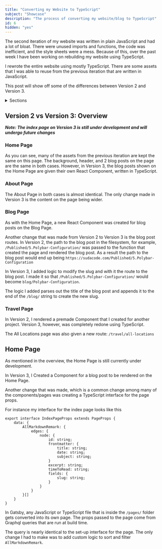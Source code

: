 ```yaml
---
title: "Converting my Website to TypeScript"
subject: "Showcase"
description: "The process of converting my website/blog to TypeScript"
id: 6
hidden: "yes"
---
```


The second iteration of my website was written in plain JavaScript and had a lot of bloat.  There were unused imports and functions, the code was inefficient, and the style sheets were a mess.  Because of this, over the past week I have been working on rebuilding my website using TypeScript.

I rewrote the entire website using mostly TypeScript.  There are some assets that I was able to reuse from the previous iteration that are written in JavaScript.

This post will show off some of the differences between Version 2 and Version 3.

<details>
<summary>Sections</summary>

- [V2 vs. V3: Overview](#overview)
- [Home Page](#home-page)

</details>

## Version 2 vs Version 3: Overview <a name='overview'></a>
__*Note: The index page on Version 3 is still under development and will undergo future changes*__

### Home Page

As you can see, many of the assets from the previous iteration are kept the same on this page.  The background, header, and 2 blog posts on the page are the same in both cases.  However, in Version 3, the blog posts shown on the Home Page are given their own React Component, written in TypeScript.


### About Page

The About Page in both cases is almost identical.  The only change made in Version 3 is the content on the page being wider. 

### Blog Page

As with the Home Page, a new React Component was created for blog posts on the Blog Page.

Another change that was made from Version 2 to Version 3 is the blog post routes.  In Version 2, the path to the blog post in the filesystem, for example, `/Published/5.Polybar-Configuration/` was passed to the function that created the page and rendered the blog post.  As a result the path to the blog post would end up being `https://sudacode.com/Published/5.Polybar-Configuration`

In Version 3, I added logic to modify the slug and with it the route to the blog post.  I made it so that `/Published/5.Polybar-Configuration/` would become `blog/Polybar-Configuration`.

The logic I added parses out the title of the blog post and appends it to the end of the `/blog/` string to create the new slug.

### Travel Page

In Version 2, I rendered a premade Component that I created for another project.  Version 3, however, was completely redone using TypeScript.

The All Locations page was also given a new route: `/travel/all-locations`

## Home Page <a name='home-page'></a>
As mentioned in the overview, the Home Page is still currently under development.

In Version 3, I Created a Component for a blog post to be rendered on the Home Page.

Another change that was made, which is a common change among many of the components/pages was creating a TypeScript interface for the page props.

For instance my interface for the index page looks like this

	export interface IndexPageProps extends PageProps {
		data: {
			AllMarkdownRemark: {
				edges: {
					node: {
						id: string;
						frontmatter: {
							title: string;
							date: string;
							subject: string;
						}
						excerpt: string;
						timeToRead: string;
						fields: {
							slug: string;
						}
					}
				}
			}[]
		}
	}

In Gatsby, any JavaScript or TypeScript file that is inside the `/pages/` folder gets converted into its own page.  The props passed to the page come from Graphql queries that are run at build time.

The query is nearly identical to the set-up interface for the page.  The only change I had to make was to add custom logic to sort and filter `AllMarkdownRemark`.